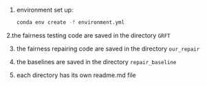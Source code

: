1. environment set up:
   ```bash
   conda env create -f environment.yml
    ```

2.the fairness testing code are saved in the directory `GRFT`

3. the fairness repairing code are saved in the directory `our_repair`

4. the baselines are saved in the directory `repair_baseline`

5. each directory has its own readme.md file
